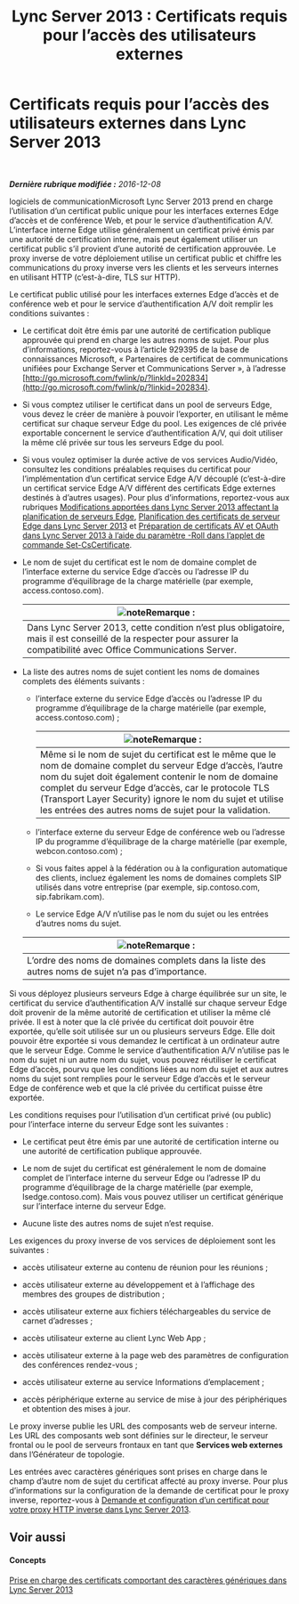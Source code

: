 ﻿---
title: 'Lync Server 2013 : Certificats requis pour l’accès des utilisateurs externes'
TOCTitle: Certificats requis pour l’accès des utilisateurs externes
ms:assetid: d45b6b10-556f-4b10-b1a7-fb0d0a64a498
ms:mtpsurl: https://technet.microsoft.com/fr-fr/library/Gg398920(v=OCS.15)
ms:contentKeyID: 49298948
ms.date: 12/10/2016
mtps_version: v=OCS.15
ms.translationtype: HT
---

# Certificats requis pour l’accès des utilisateurs externes dans Lync Server 2013

 

_**Dernière rubrique modifiée :** 2016-12-08_

logiciels de communicationMicrosoft Lync Server 2013 prend en charge l’utilisation d’un certificat public unique pour les interfaces externes Edge d’accès et de conférence Web, et pour le service d’authentification A/V. L’interface interne Edge utilise généralement un certificat privé émis par une autorité de certification interne, mais peut également utiliser un certificat public s’il provient d’une autorité de certification approuvée. Le proxy inverse de votre déploiement utilise un certificat public et chiffre les communications du proxy inverse vers les clients et les serveurs internes en utilisant HTTP (c’est-à-dire, TLS sur HTTP).

Le certificat public utilisé pour les interfaces externes Edge d’accès et de conférence web et pour le service d’authentification A/V doit remplir les conditions suivantes :

  - Le certificat doit être émis par une autorité de certification publique approuvée qui prend en charge les autres noms de sujet. Pour plus d’informations, reportez-vous à l’article 929395 de la base de connaissances Microsoft, « Partenaires de certificat de communications unifiées pour Exchange Server et Communications Server », à l’adresse [http://go.microsoft.com/fwlink/p/?linkId=202834](http://go.microsoft.com/fwlink/p/?linkid=202834).

  - Si vous comptez utiliser le certificat dans un pool de serveurs Edge, vous devez le créer de manière à pouvoir l’exporter, en utilisant le même certificat sur chaque serveur Edge du pool. Les exigences de clé privée exportable concernent le service d’authentification A/V, qui doit utiliser la même clé privée sur tous les serveurs Edge du pool.

  - Si vous voulez optimiser la durée active de vos services Audio/Vidéo, consultez les conditions préalables requises du certificat pour l’implémentation d’un certificat service Edge A/V découplé (c’est-à-dire un certificat service Edge A/V différent des certificats Edge externes destinés à d’autres usages). Pour plus d’informations, reportez-vous aux rubriques [Modifications apportées dans Lync Server 2013 affectant la planification de serveurs Edge](lync-server-2013-changes-in-lync-server-that-affect-edge-server-planning.md), [Planification des certificats de serveur Edge dans Lync Server 2013](lync-server-2013-plan-for-edge-server-certificates.md) et [Préparation de certificats AV et OAuth dans Lync Server 2013 à l’aide du paramètre -Roll dans l’applet de commande Set-CsCertificate](lync-server-2013-staging-av-and-oauth-certificates-using-roll-in-https://docs.microsoft.com/en-us/powershell/module/skype/Set-CsCertificate).

  - Le nom de sujet du certificat est le nom de domaine complet de l’interface externe du service Edge d’accès ou l’adresse IP du programme d’équilibrage de la charge matérielle (par exemple, access.contoso.com).
    
    <table>
    <thead>
    <tr class="header">
    <th><img src="images/Gg398920.note(OCS.15).gif" title="note" alt="note" />Remarque :</th>
    </tr>
    </thead>
    <tbody>
    <tr class="odd">
    <td>Dans Lync Server 2013, cette condition n’est plus obligatoire, mais il est conseillé de la respecter pour assurer la compatibilité avec Office Communications Server.</td>
    </tr>
    </tbody>
    </table>


  - La liste des autres noms de sujet contient les noms de domaines complets des éléments suivants :
    
      - l’interface externe du service Edge d’accès ou l’adresse IP du programme d’équilibrage de la charge matérielle (par exemple, access.contoso.com) ;
        
        <table>
        <thead>
        <tr class="header">
        <th><img src="images/Gg398920.note(OCS.15).gif" title="note" alt="note" />Remarque :</th>
        </tr>
        </thead>
        <tbody>
        <tr class="odd">
        <td>Même si le nom de sujet du certificat est le même que le nom de domaine complet du serveur Edge d’accès, l’autre nom du sujet doit également contenir le nom de domaine complet du serveur Edge d’accès, car le protocole TLS (Transport Layer Security) ignore le nom du sujet et utilise les entrées des autres noms de sujet pour la validation.</td>
        </tr>
        </tbody>
        </table>
    
      - l’interface externe du serveur Edge de conférence web ou l’adresse IP du programme d’équilibrage de la charge matérielle (par exemple, webcon.contoso.com) ;
    
      - Si vous faites appel à la fédération ou à la configuration automatique des clients, incluez également les noms de domaines complets SIP utilisés dans votre entreprise (par exemple, sip.contoso.com, sip.fabrikam.com).
    
      - Le service Edge A/V n’utilise pas le nom du sujet ou les entrées d’autres noms du sujet.
    
    <table>
    <thead>
    <tr class="header">
    <th><img src="images/Gg398920.note(OCS.15).gif" title="note" alt="note" />Remarque :</th>
    </tr>
    </thead>
    <tbody>
    <tr class="odd">
    <td>L’ordre des noms de domaines complets dans la liste des autres noms de sujet n’a pas d’importance.</td>
    </tr>
    </tbody>
    </table>


Si vous déployez plusieurs serveurs Edge à charge équilibrée sur un site, le certificat du service d’authentification A/V installé sur chaque serveur Edge doit provenir de la même autorité de certification et utiliser la même clé privée. Il est à noter que la clé privée du certificat doit pouvoir être exportée, qu’elle soit utilisée sur un ou plusieurs serveurs Edge. Elle doit pouvoir être exportée si vous demandez le certificat à un ordinateur autre que le serveur Edge. Comme le service d’authentification A/V n’utilise pas le nom du sujet ni un autre nom du sujet, vous pouvez réutiliser le certificat Edge d’accès, pourvu que les conditions liées au nom du sujet et aux autres noms du sujet sont remplies pour le serveur Edge d’accès et le serveur Edge de conférence web et que la clé privée du certificat puisse être exportée.

Les conditions requises pour l’utilisation d’un certificat privé (ou public) pour l’interface interne du serveur Edge sont les suivantes :

  - Le certificat peut être émis par une autorité de certification interne ou une autorité de certification publique approuvée.

  - Le nom de sujet du certificat est généralement le nom de domaine complet de l’interface interne du serveur Edge ou l’adresse IP du programme d’équilibrage de la charge matérielle (par exemple, lsedge.contoso.com). Mais vous pouvez utiliser un certificat générique sur l’interface interne du serveur Edge.

  - Aucune liste des autres noms de sujet n’est requise.

Les exigences du proxy inverse de vos services de déploiement sont les suivantes :

  - accès utilisateur externe au contenu de réunion pour les réunions ;

  - accès utilisateur externe au développement et à l’affichage des membres des groupes de distribution ;

  - accès utilisateur externe aux fichiers téléchargeables du service de carnet d’adresses ;

  - accès utilisateur externe au client Lync Web App ;

  - accès utilisateur externe à la page web des paramètres de configuration des conférences rendez-vous ;

  - accès utilisateur externe au service Informations d’emplacement ;

  - accès périphérique externe au service de mise à jour des périphériques et obtention des mises à jour.

Le proxy inverse publie les URL des composants web de serveur interne. Les URL des composants web sont définies sur le directeur, le serveur frontal ou le pool de serveurs frontaux en tant que **Services web externes** dans l’Générateur de topologie.

Les entrées avec caractères génériques sont prises en charge dans le champ d’autre nom de sujet du certificat affecté au proxy inverse. Pour plus d’informations sur la configuration de la demande de certificat pour le proxy inverse, reportez-vous à [Demande et configuration d’un certificat pour votre proxy HTTP inverse dans Lync Server 2013](lync-server-2013-request-and-configure-a-certificate-for-your-reverse-http-proxy.md).

## Voir aussi

#### Concepts

[Prise en charge des certificats comportant des caractères génériques dans Lync Server 2013](lync-server-2013-wildcard-certificate-support.md)

